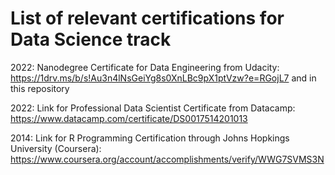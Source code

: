 # List of relevant certifications for Data Science track

2022: Nanodegree Certificate for Data Engineering from Udacity:
https://1drv.ms/b/s!Au3n4lNsGeiYg8s0XnLBc9pX1ptVzw?e=RGojL7
and in this repository

2022: Link for Professional Data Scientist Certificate from Datacamp:
https://www.datacamp.com/certificate/DS0017514201013

2014: Link for R Programming Certification through Johns Hopkings University (Coursera):
https://www.coursera.org/account/accomplishments/verify/WWG7SVMS3N


